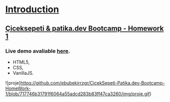# <u>Introduction</u>

## <u>Çiceksepeti & patika.dev Bootcamp - Homework 1</u>

### Live demo avaliable [here](https://ebubekirrzgr.github.io/CicekSepeti-Patika.dev-Bootcamp-HomeWork-1/).

- HTML5, 
- CSS, 
- VanillaJS.

![proje]https://github.com/ebubekirrzgr/CicekSepeti-Patika.dev-Bootcamp-HomeWork-1/blob/717746b31791f6064a55adcd283b83ff47ca3260/img/proje.gif)
